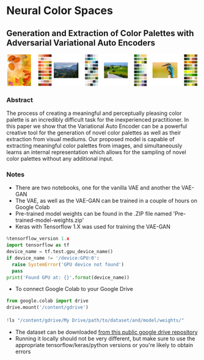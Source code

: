 # Neural Color Spaces
## Generation and Extraction of Color Palettes with Adversarial Variational Auto Encoders
![](figures/Figure1Example.png)

### Abstract

The process of creating a meaningful and perceptually pleasing color palette is an incredibly difficult task for the inexperienced practitioner. In this paper we show that the Variational Auto Encoder can be a powerful creative tool for the generation of novel color palettes as well as their extraction from visual mediums. Our proposed model is capable of extracting meaningful color palettes from images, and simultaneously learns an internal representation which allows for the sampling of novel color palettes without any additional input.

### Notes
- There are two notebooks, one for the vanilla VAE and another the VAE-GAN
- The VAE, as well as the VAE-GAN can be trained in a couple of hours on Google Colab
- Pre-trained model weights can be found in the .ZIP file named 'Pre-trained-model-weights.zip'
- Keras with Tensorflow 1.X was used for training the VAE-GAN
```python
%tensorflow_version 1.x
import tensorflow as tf
device_name = tf.test.gpu_device_name()
if device_name != '/device:GPU:0':
  raise SystemError('GPU device not found')
  pass
print('Found GPU at: {}'.format(device_name))
```
- To connect Google Colab to your Google Drive
```python
from google.colab import drive
drive.mount('/content/gdrive')

!ls "/content/gdrive/My Drive/path/to/dataset/and/model/weights/"
```
- The dataset can be downloaded [from this public google drive repository](https://drive.google.com/file/d/1FvU_IvhSpues4O_Ac8Gn7dHBaX9xaxPy/view?usp=sharing)
- Running it locally should not be very different, but make sure to use the appropriate tensorflow/keras/python versions or you're likely to obtain errors
